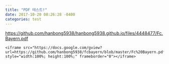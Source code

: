 ```yaml
---
title: "PDF 테스트!"
date: 2017-10-20 08:26:28 -0400
categories: test
---
```

https://github.com/hanbong5938/hanbong5938.github.io/files/4448477/Fc.Bayern.pdf

    <iframe src="https://docs.google.com/gview?url=https://github.com/hanbong5938/fcbayern/blob/master/Fc%20Bayern.pdf&embedded=true" style="width:100%; height:100%;" frameborder="0"></iframe>


[jekyll-docs]: https://jekyllrb.com/docs/home
[jekyll-gh]:   https://github.com/jekyll/jekyll
[jekyll-talk]: https://talk.jekyllrb.com/
